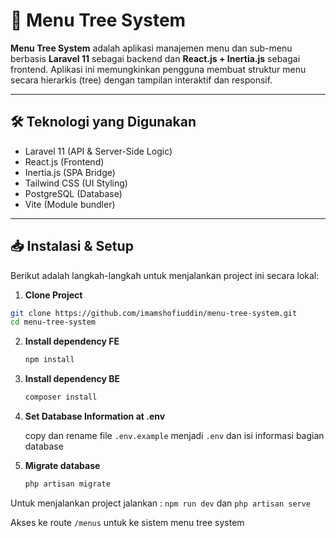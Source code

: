 # 📁 Menu Tree System

**Menu Tree System** adalah aplikasi manajemen menu dan sub-menu berbasis **Laravel 11** sebagai backend dan **React.js + Inertia.js** sebagai frontend. Aplikasi ini memungkinkan pengguna membuat struktur menu secara hierarkis (tree) dengan tampilan interaktif dan responsif.

---

## 🛠️ Teknologi yang Digunakan

- Laravel 11 (API & Server-Side Logic)
- React.js (Frontend)
- Inertia.js (SPA Bridge)
- Tailwind CSS (UI Styling)
- PostgreSQL (Database)
- Vite (Module bundler)

---

## 📥 Instalasi & Setup

Berikut adalah langkah-langkah untuk menjalankan project ini secara lokal:

1. **Clone Project**

```bash
git clone https://github.com/imamshofiuddin/menu-tree-system.git
cd menu-tree-system
```

2. **Install dependency FE**
   ```bash
   npm install
   ```
3. **Install dependency BE**
   ```bash
   composer install
   ```
4. **Set Database Information at .env**

   copy dan rename file ```.env.example``` menjadi ```.env``` dan isi informasi bagian database
   
6. **Migrate database**
   ```bash
   php artisan migrate
   ```
Untuk menjalankan project jalankan :
```npm run dev``` dan ```php artisan serve```

Akses ke route ```/menus``` untuk ke sistem menu tree system
